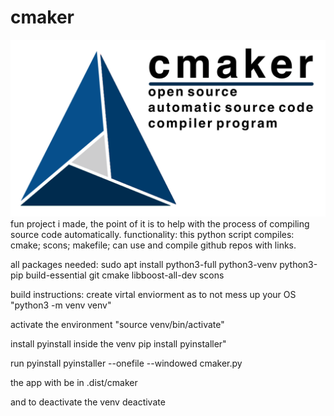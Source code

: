 # cmaker
<img src="https://github.com/drink-uranium/cmaker/blob/main/cmaker.png">
fun project i made, the point of it is to help with the process of compiling source code automatically.
functionality:
this python script compiles: cmake; scons; makefile; can use and compile github repos with links.

all packages needed:
sudo apt install python3-full python3-venv python3-pip build-essential git cmake libboost-all-dev scons

build instructions:
create virtal enviorment as to not mess up your OS
"python3 -m venv venv"

activate the environment
"source venv/bin/activate"

install pyinstall inside the venv
pip install pyinstaller"

run pyinstall
pyinstaller --onefile --windowed cmaker.py

the app with be in .dist/cmaker

and to deactivate the venv
deactivate
